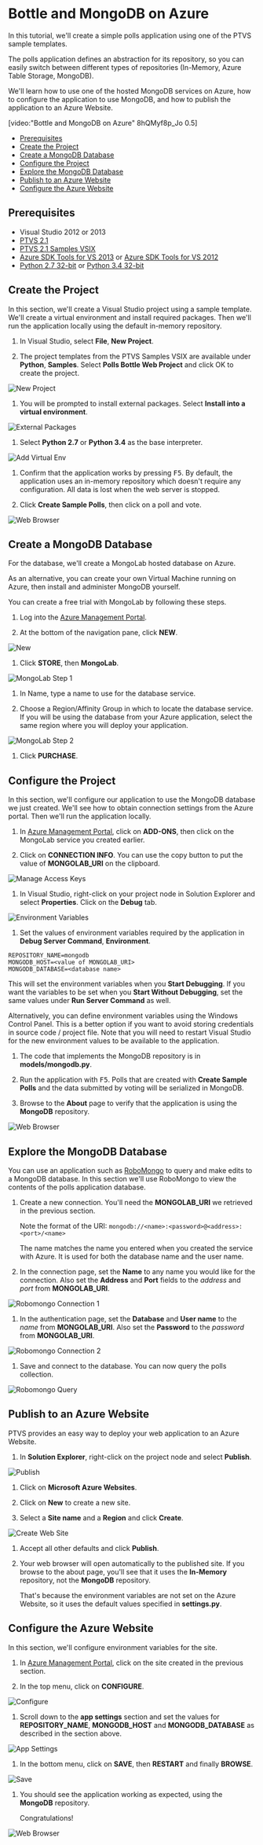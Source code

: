 Bottle and MongoDB on Azure
===========================

In this tutorial, we'll create a simple polls application using one of the 
PTVS sample templates.

The polls application defines an abstraction for its repository, so you can 
easily switch between different types of repositories (In-Memory, Azure Table 
Storage, MongoDB).

We'll learn how to use one of the hosted MongoDB services on Azure, how to 
configure the application to use MongoDB, and how to publish the application 
to an Azure Website.

[video:"Bottle and MongoDB on Azure" 8hQMyf8p_Jo 0.5]

+ [Prerequisites](#prerequisites)
+ [Create the Project](#create-the-project)
+ [Create a MongoDB Database](#create-a-mongodb-database)
+ [Configure the Project](#configure-the-project)
+ [Explore the MongoDB Database](#explore-the-mongodb-database)
+ [Publish to an Azure Website](#publish-to-an-azure-website)
+ [Configure the Azure Website](#configure-the-azure-website)


## Prerequisites

 - Visual Studio 2012 or 2013
 - [PTVS 2.1](https://pytools.codeplex.com/releases/view/109707)
 - [PTVS 2.1 Samples VSIX](https://pytools.codeplex.com/releases/view/109707)
 - [Azure SDK Tools for VS 2013](http://go.microsoft.com/fwlink/p/?linkid=323510) or 
   [Azure SDK Tools for VS 2012](http://go.microsoft.com/fwlink/p/?linkid=323511)
 - [Python 2.7 32-bit](https://www.python.org/ftp/python/2.7.8/python-2.7.8.msi) or 
   [Python 3.4 32-bit](https://www.python.org/ftp/python/3.4.1/python-3.4.1.msi)


## Create the Project

In this section, we'll create a Visual Studio project using a sample template. 
We'll create a virtual environment and install required packages.  Then we'll 
run the application locally using the default in-memory repository.

1. In Visual Studio, select **File**, **New Project**.

1. The project templates from the PTVS Samples VSIX are available under 
   **Python**, **Samples**.  Select **Polls Bottle Web Project** and click OK 
   to create the project.

  ![New Project](Images/PollsBottleNewProject.png)

1. You will be prompted to install external packages.  Select **Install into a 
   virtual environment**.

  ![External Packages](Images/PollsBottleExternalPackages.png)

1. Select **Python 2.7** or **Python 3.4** as the base interpreter.

  ![Add Virtual Env](Images/PollsCommonAddVirtualEnv.png)

1. Confirm that the application works by pressing <kbd>F5</kbd>.  By default,
   the application uses an in-memory repository which doesn't require any 
   configuration.  All data is lost when the web server is stopped.

1. Click **Create Sample Polls**, then click on a poll and vote.

  ![Web Browser](Images/PollsBottleInMemoryBrowser.png)


## Create a MongoDB Database

For the database, we'll create a MongoLab hosted database on Azure.

As an alternative, you can create your own Virtual Machine running on Azure, 
then install and administer MongoDB yourself.

You can create a free trial with MongoLab by following these steps.

1. Log into the [Azure Management Portal](https://manage.windowsazure.com).

1. At the bottom of the navigation pane, click **NEW**.

  ![New](Images/PollsCommonAzurePlusNew.png)

1. Click **STORE**, then **MongoLab**.

  ![MongoLab Step 1](Images/PollsCommonMongoLabAddon1.png)

1. In Name, type a name to use for the database service.

1. Choose a Region/Affinity Group in which to locate the database service. If 
   you will be using the database from your Azure application, select the same 
   region where you will deploy your application.

  ![MongoLab Step 2](Images/PollsCommonMongoLabAddon2.png)

1. Click **PURCHASE**.


## Configure the Project

In this section, we'll configure our application to use the MongoDB database 
we just created.  We'll see how to obtain connection settings from the Azure 
portal.  Then we'll run the application locally.

1. In [Azure Management Portal](https://manage.windowsazure.com), click on 
   **ADD-ONS**, then click on the MongoLab service you created earlier.

1. Click on **CONNECTION INFO**.  You can use the copy button to put the value 
   of **MONGOLAB_URI** on the clipboard.

  ![Manage Access Keys](Images/PollsCommonMongoLabConnectionInfo.png)

1. In Visual Studio, right-click on your project node in Solution Explorer and 
   select **Properties**.  Click on the **Debug** tab.

  ![Environment Variables](Images/PollsBottleMongoDBProjectDebugSettings.png)

1. Set the values of environment variables required by the application in 
   **Debug Server Command**, **Environment**.

  ```
  REPOSITORY_NAME=mongodb
  MONGODB_HOST=<value of MONGOLAB_URI>
  MONGODB_DATABASE=<database name>
  ```

  This will set the environment variables when you **Start Debugging**.  If you 
  want the variables to be set when you **Start Without Debugging**, set the 
  same values under **Run Server Command** as well.

  Alternatively, you can define environment variables using the Windows Control 
  Panel.  This is a better option if you want to avoid storing credentials in 
  source code / project file.  Note that you will need to restart Visual Studio 
  for the new environment values to be available to the application.

1. The code that implements the MongoDB repository is in **models/mongodb.py**.

1. Run the application with <kbd>F5</kbd>.  Polls that are created with 
   **Create Sample Polls** and the data submitted by voting will be serialized 
   in MongoDB.

1. Browse to the **About** page to verify that the application is using the 
   **MongoDB** repository.

  ![Web Browser](Images/PollsBottleMongoDBAbout.png)


## Explore the MongoDB Database

You can use an application such as [RoboMongo](http://robomongo.org/) to query 
and make edits to a MongoDB database.  In this section we'll use RoboMongo to 
view the contents of the polls application database.

1. Create a new connection.  You'll need the **MONGOLAB_URI** we retrieved in 
   the previous section.

   Note the format of the URI: `mongodb://<name>:<password>@<address>:<port>/<name>`

   The name matches the name you entered when you created the service with 
   Azure.  It is used for both the database name and the user name.

1. In the connection page, set the **Name** to any name you would like for the 
   connection.  Also set the **Address** and **Port** fields to the *address* 
   and *port* from **MONGOLAB_URI**.

  ![Robomongo Connection 1](Images/PollsCommonRobomongoCreateConnection1.png)

1. In the authentication page, set the **Database** and **User name** to the 
   *name* from **MONGOLAB_URI**.  Also set the **Password** to the *password* 
   from **MONGOLAB_URI**.

  ![Robomongo Connection 2](Images/PollsCommonRobomongoCreateConnection2.png)

1. Save and connect to the database.  You can now query the polls collection.

  ![Robomongo Query](Images/PollsCommonRobomongoQuery.png)


## Publish to an Azure Website

PTVS provides an easy way to deploy your web application to an Azure Website.

1. In **Solution Explorer**, right-click on the project node and select 
   **Publish**.

  ![Publish](Images/PollsCommonPublishWebSiteDialog.png)

1. Click on **Microsoft Azure Websites**.

1. Click on **New** to create a new site.

1. Select a **Site name** and a **Region** and click **Create**.

  ![Create Web Site](Images/PollsCommonCreateWebSite.png)

1. Accept all other defaults and click **Publish**.

1. Your web browser will open automatically to the published site.  If you 
   browse to the about page, you'll see that it uses the **In-Memory** repository, 
   not the **MongoDB** repository.

   That's because the environment variables are not set on the Azure Website, 
   so it uses the default values specified in **settings.py**.

## Configure the Azure Website

In this section, we'll configure environment variables for the site.

1. In [Azure Management Portal](https://manage.windowsazure.com), click on the 
   site created in the previous section.

1. In the top menu, click on **CONFIGURE**.

  ![Configure](Images/PollsCommonWebSiteTopMenu.png)

1. Scroll down to the **app settings** section and set the values for 
   **REPOSITORY_NAME**, **MONGODB_HOST** and **MONGODB_DATABASE** as described 
   in the section above.

  ![App Settings](Images/PollsCommonWebSiteConfigureSettingsMongoDB.png)

1. In the bottom menu, click on **SAVE**, then **RESTART** and finally 
   **BROWSE**.

  ![Save](Images/PollsCommonWebSiteConfigureBottomMenu.png)

1. You should see the application working as expected, using the **MongoDB** 
   repository.

   Congratulations!

  ![Web Browser](Images/PollsBottleAzureBrowser.png)
